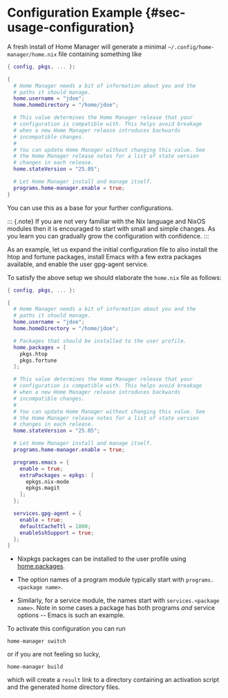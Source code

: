 # Configuration Example {#sec-usage-configuration}

A fresh install of Home Manager will generate a minimal
`~/.config/home-manager/home.nix` file containing something like

``` nix
{ config, pkgs, ... }:

{
  # Home Manager needs a bit of information about you and the
  # paths it should manage.
  home.username = "jdoe";
  home.homeDirectory = "/home/jdoe";

  # This value determines the Home Manager release that your
  # configuration is compatible with. This helps avoid breakage
  # when a new Home Manager release introduces backwards
  # incompatible changes.
  #
  # You can update Home Manager without changing this value. See
  # the Home Manager release notes for a list of state version
  # changes in each release.
  home.stateVersion = "25.05";

  # Let Home Manager install and manage itself.
  programs.home-manager.enable = true;
}
```

You can use this as a base for your further configurations.

::: {.note}
If you are not very familiar with the Nix language and NixOS modules
then it is encouraged to start with small and simple changes. As you
learn you can gradually grow the configuration with confidence.
:::

As an example, let us expand the initial configuration file to also
install the htop and fortune packages, install Emacs with a few extra
packages available, and enable the user gpg-agent service.

To satisfy the above setup we should elaborate the `home.nix` file as
follows:

``` nix
{ config, pkgs, ... }:

{
  # Home Manager needs a bit of information about you and the
  # paths it should manage.
  home.username = "jdoe";
  home.homeDirectory = "/home/jdoe";

  # Packages that should be installed to the user profile.
  home.packages = [
    pkgs.htop
    pkgs.fortune
  ];

  # This value determines the Home Manager release that your
  # configuration is compatible with. This helps avoid breakage
  # when a new Home Manager release introduces backwards
  # incompatible changes.
  #
  # You can update Home Manager without changing this value. See
  # the Home Manager release notes for a list of state version
  # changes in each release.
  home.stateVersion = "25.05";

  # Let Home Manager install and manage itself.
  programs.home-manager.enable = true;

  programs.emacs = {
    enable = true;
    extraPackages = epkgs: [
      epkgs.nix-mode
      epkgs.magit
    ];
  };

  services.gpg-agent = {
    enable = true;
    defaultCacheTtl = 1800;
    enableSshSupport = true;
  };
}
```

-   Nixpkgs packages can be installed to the user profile using
    [home.packages](#opt-home.packages).

-   The option names of a program module typically start with
    `programs.<package name>`.

-   Similarly, for a service module, the names start with
    `services.<package name>`. Note in some cases a package has both
    programs *and* service options -- Emacs is such an example.

To activate this configuration you can run

``` shell
home-manager switch
```

or if you are not feeling so lucky,

``` shell
home-manager build
```

which will create a `result` link to a directory containing an
activation script and the generated home directory files.
